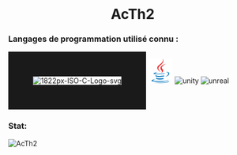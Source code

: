 
<br>
<h1 align="center">AcTh2</h1>

<h3 align="left">Langages de programmation utilisé connu :</h3>
<img src="https://upload.wikimedia.org/wikipedia/commons/4/4b/Bash_Logo_Colored.svg" alt="1822px-ISO-C-Logo-svg" border="50" height="50">
<img src="https://raw.githubusercontent.com/devicons/devicon/master/icons/java/java-original.svg" alt="java" width="50" height="50"/> 
<img src="https://www.vectorlogo.zone/logos/unity3d/unity3d-icon.svg" alt="unity" width="40" height="40"/> 
<img src="https://raw.githubusercontent.com/kenangundogan/fontisto/036b7eca71aab1bef8e6a0518f7329f13ed62f6b/icons/svg/brand/unreal-engine.svg" alt="unreal" width="50" height="50"/></p>


<h3 align="left">Stat:</h3>

<img alt="AcTh2" src="https://github-readme-stats.vercel.app/api?username=AcTh2&show_icons=true&theme=dark"/>
